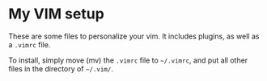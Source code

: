 # My VIM setup

These are some files to personalize your vim. It includes plugins, as well as a `.vimrc` file.

To install, simply move (mv) the `.vimrc` file to `~/.vimrc`, and put all other files in the directory of `~/.vim/`.
